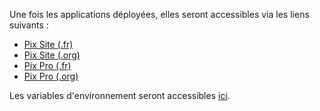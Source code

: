 Une fois les applications déployées, elles seront accessibles via les liens suivants :
  * [Pix Site (.fr)](https://site-pr433.review.pix.fr)
  * [Pix Site (.org)](https://site-pr433.review.pix.org)
  * [Pix Pro (.fr)](https://pro-pr433.review.pix.fr)
  * [Pix Pro (.org)](https://pro-pr433.review.pix.org)

Les variables d'environnement seront accessibles [ici](https://dashboard.scalingo.com/apps/osc-fr1/pix-site-review-433/environment).
